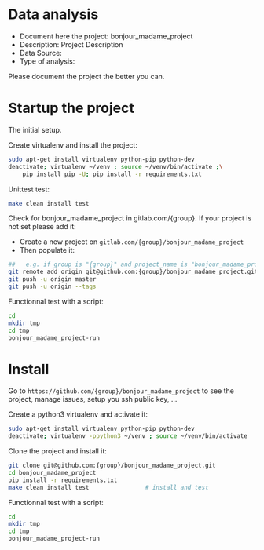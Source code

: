 # Data analysis
- Document here the project: bonjour_madame_project
- Description: Project Description
- Data Source:
- Type of analysis:

Please document the project the better you can.

# Startup the project

The initial setup.

Create virtualenv and install the project:
```bash
sudo apt-get install virtualenv python-pip python-dev
deactivate; virtualenv ~/venv ; source ~/venv/bin/activate ;\
    pip install pip -U; pip install -r requirements.txt
```

Unittest test:
```bash
make clean install test
```

Check for bonjour_madame_project in gitlab.com/{group}.
If your project is not set please add it:

- Create a new project on `gitlab.com/{group}/bonjour_madame_project`
- Then populate it:

```bash
##   e.g. if group is "{group}" and project_name is "bonjour_madame_project"
git remote add origin git@github.com:{group}/bonjour_madame_project.git
git push -u origin master
git push -u origin --tags
```

Functionnal test with a script:

```bash
cd
mkdir tmp
cd tmp
bonjour_madame_project-run
```

# Install

Go to `https://github.com/{group}/bonjour_madame_project` to see the project, manage issues,
setup you ssh public key, ...

Create a python3 virtualenv and activate it:

```bash
sudo apt-get install virtualenv python-pip python-dev
deactivate; virtualenv -ppython3 ~/venv ; source ~/venv/bin/activate
```

Clone the project and install it:

```bash
git clone git@github.com:{group}/bonjour_madame_project.git
cd bonjour_madame_project
pip install -r requirements.txt
make clean install test                # install and test
```
Functionnal test with a script:

```bash
cd
mkdir tmp
cd tmp
bonjour_madame_project-run
```

